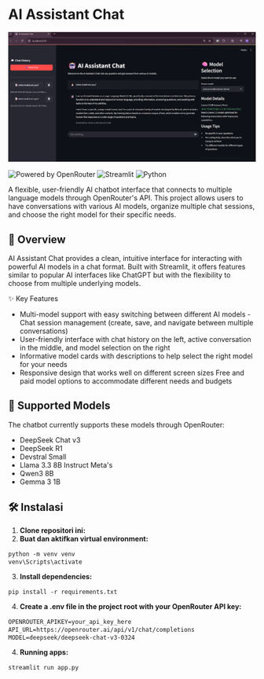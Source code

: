 # AI Assistant Chat

![alt text](image-1.png)

![Powered by OpenRouter](https://img.shields.io/badge/OpenRouter-Chat%20API-blue)
![Streamlit](https://img.shields.io/badge/Built%20With-Streamlit-red)
![Python](https://img.shields.io/badge/Language-Python-blue)

A flexible, user-friendly AI chatbot interface that connects to multiple language models through OpenRouter's API. This project allows users to have conversations with various AI models, organize multiple chat sessions, and choose the right model for their specific needs.

## 📖 Overview

AI Assistant Chat provides a clean, intuitive interface for interacting with powerful AI models in a chat format. Built with Streamlit, it offers features similar to popular AI interfaces like ChatGPT but with the flexibility to choose from multiple underlying models.

✨ Key Features
- Multi-model support with easy switching between different AI models
-Chat session management (create, save, and navigate between multiple conversations)
- User-friendly interface with chat history on the left, active conversation in the middle, and model selection on the right
- Informative model cards with descriptions to help select the right model for your needs
- Responsive design that works well on different screen sizes
Free and paid model options to accommodate different needs and budgets


## 🚀 Supported Models
The chatbot currently supports these models through OpenRouter:

- DeepSeek Chat v3	
- DeepSeek R1	
- Devstral Small	
- Llama 3.3 8B Instruct	Meta's
- Qwen3 8B
- Gemma 3 1B


## 🛠️ Instalasi

1. **Clone repositori ini:**
2. **Buat dan aktifkan virtual environment:**

```
python -m venv venv
venv\Scripts\activate
```

3. **Install dependencies:**

```
pip install -r requirements.txt
```
4. **Create a .env file in the project root with your OpenRouter API key:**

```
OPENROUTER_APIKEY=your_api_key_here
API_URL=https://openrouter.ai/api/v1/chat/completions
MODEL=deepseek/deepseek-chat-v3-0324
```

4. **Running apps:**
```
streamlit run app.py
```

